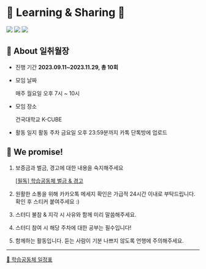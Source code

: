 # 🌻 Learning & Sharing 🌻
![](https://img.shields.io/badge/HTML5-E34F26?style=flat&logo=HTML5&logoColor=white)
![](https://img.shields.io/badge/CSS3-1572B6?style=flat&logo=CSS3&logoColor=white)
![](https://img.shields.io/badge/JavaScript-F7DF1E?style=flat&logo=JavaScript&logoColor=white)
## 🌱 About 일취월장
- 진행 기간
    **2023.09.11~2023.11.29, 총 10회**

- 모임 날짜

    매주 월요일 오후 7시 ~ 10시
- 모임 장소

  건국대학교 K-CUBE

- 활동 일지
  활동 주차 금요일 오후 23:59분까지 카톡 단톡방에 업로드

## 🌳 We promise!

1. 보증금과 벌금, 경고에 대한 내용을 숙지해주세요
    
    [[필독] 학습공동체 벌금 & 경고](https://www.notion.so/ccedd5664da84123aaaaef6aa858486e?pvs=21)
    
2. 원활한 소통을 위해 카카오톡 메세지 확인은 가급적 24시간 이내로 부탁드립니다. 확인 후 스티커 붙여주세요 :)
3. 스터디 불참 & 지각 시 사유와 함께 미리 말씀해주세요.
4. 스터디 참여 시 해당 주차에 대한 공부는 필수입니다! 
5. 함께하는 활동입니다. 듣는 사람이 기분 나쁘지 않도록 언행에 주의해주세요.

---

[📅 학습공동체 일정표](https://autumn-flier-d18.notion.site/2f7e7ab224de437a8cae21b59163693b)
